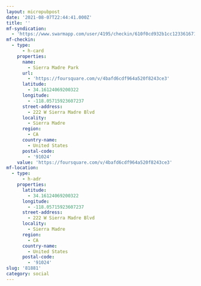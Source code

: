 ```yaml
---
layout: micropubpost
date: '2021-08-07T22:44:41.000Z'
title: ''
mf-syndication:
  - 'https://www.swarmapp.com/user/4195/checkin/610f0cd932b1cc1233616716'
mf-checkin:
  - type:
      - h-card
    properties:
      name:
        - Sierra Madre Park
      url:
        - 'https://foursquare.com/v/4bafd6cdf964a520f8243ce3'
      latitude:
        - 34.16124069200322
      longitude:
        - -118.05715923607237
      street-address:
        - 222 W Sierra Madre Blvd
      locality:
        - Sierra Madre
      region:
        - CA
      country-name:
        - United States
      postal-code:
        - '91024'
    value: 'https://foursquare.com/v/4bafd6cdf964a520f8243ce3'
mf-location:
  - type:
      - h-adr
    properties:
      latitude:
        - 34.16124069200322
      longitude:
        - -118.05715923607237
      street-address:
        - 222 W Sierra Madre Blvd
      locality:
        - Sierra Madre
      region:
        - CA
      country-name:
        - United States
      postal-code:
        - '91024'
slug: '81881'
category: social
---
```

